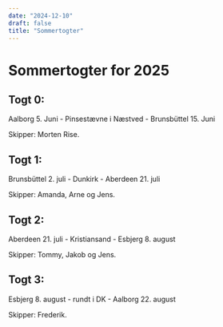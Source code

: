 ```yaml
---
date: "2024-12-10"
draft: false
title: "Sommertogter"    
---
```

# Sommertogter for 2025

## Togt 0:
Aalborg 5. Juni - Pinsestævne i Næstved - Brunsbüttel 15. Juni

Skipper: Morten Rise.

## Togt 1:
Brunsbüttel 2. juli - Dunkirk - Aberdeen 21. juli

Skipper: Amanda, Arne og Jens.

## Togt 2:
Aberdeen 21. juli - Kristiansand - Esbjerg 8. august

Skipper: Tommy, Jakob og Jens. 

## Togt 3:
Esbjerg 8. august - rundt i DK - Aalborg 22. august

Skipper: Frederik. 
